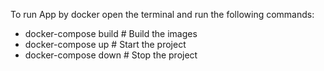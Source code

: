 To run App by docker open the terminal and run the following commands:
  - docker-compose build # Build the images
  - docker-compose up # Start the project
  - docker-compose down # Stop the project

